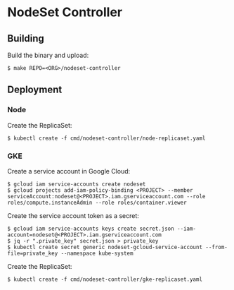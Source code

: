 # NodeSet Controller

## Building

Build the binary and upload:

```shell
$ make REPO=<ORG>/nodeset-controller
```

## Deployment

### Node

Create the ReplicaSet:

``` shell
$ kubectl create -f cmd/nodeset-controller/node-replicaset.yaml
```

### GKE

Create a service account in Google Cloud:

``` shell
$ gcloud iam service-accounts create nodeset
$ gcloud projects add-iam-policy-binding <PROJECT> --member serviceAccount:nodeset@<PROJECT>.iam.gserviceaccount.com --role roles/compute.instanceAdmin --role roles/container.viewer
```

Create the service account token as a secret:

``` shell
$ gcloud iam service-accounts keys create secret.json --iam-account=nodeset@<PROJECT>.iam.gserviceaccount.com
$ jq -r ".private_key" secret.json > private_key
$ kubectl create secret generic nodeset-gcloud-service-account --from-file=private_key --namespace kube-system
```

Create the ReplicaSet:

``` shell
$ kubectl create -f cmd/nodeset-controller/gke-replicaset.yaml
```
